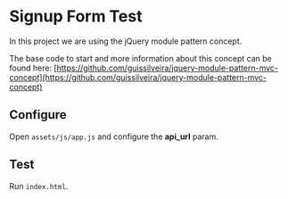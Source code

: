 # Signup Form Test

In this project we are using the jQuery module pattern concept. 

The base code to start and more information about this concept can be found here: [https://github.com/guissilveira/jquery-module-pattern-mvc-concept](https://github.com/guissilveira/jquery-module-pattern-mvc-concept)

## Configure

Open ```assets/js/app.js``` and configure the **api_url** param.

## Test

Run ```index.html```.